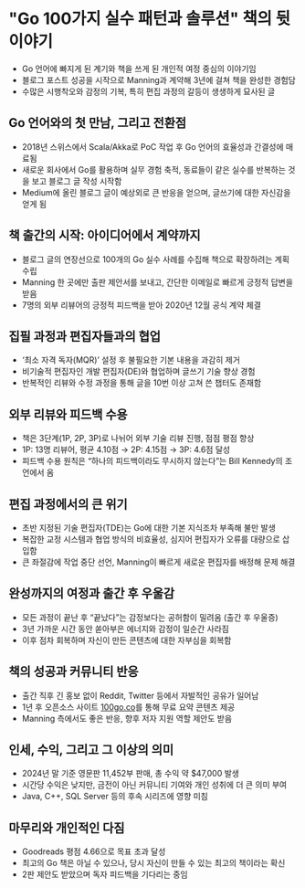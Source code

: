 # "Go 100가지 실수 패턴과 솔루션" 책의 뒷이야기


* Go 언어에 빠지게 된 계기와 책을 쓰게 된 개인적 여정 중심의 이야기임
* 블로그 포스트 성공을 시작으로 Manning과 계약해 3년에 걸쳐 책을 완성한 경험담
* 수많은 시행착오와 감정의 기복, 특히 편집 과정의 갈등이 생생하게 묘사된 글

Go 언어와의 첫 만남, 그리고 전환점
---------------------

* 2018년 스위스에서 Scala/Akka로 PoC 작업 후 Go 언어의 효율성과 간결성에 매료됨
* 새로운 회사에서 Go를 활용하며 실무 경험 축적, 동료들이 같은 실수를 반복하는 것을 보고 블로그 글 작성 시작함
* Medium에 올린 블로그 글이 예상외로 큰 반응을 얻으며, 글쓰기에 대한 자신감을 얻게 됨

책 출간의 시작: 아이디어에서 계약까지
---------------------

* 블로그 글의 연장선으로 100개의 Go 실수 사례를 수집해 책으로 확장하려는 계획 수립
* Manning 한 곳에만 출판 제안서를 보내고, 간단한 이메일로 빠르게 긍정적 답변을 받음
* 7명의 외부 리뷰어의 긍정적 피드백을 받아 2020년 12월 공식 계약 체결

집필 과정과 편집자들과의 협업
----------------

* ‘최소 자격 독자(MQR)’ 설정 후 불필요한 기본 내용을 과감히 제거
* 비기술적 편집자인 개발 편집자(DE)와 협업하며 글쓰기 기술 향상 경험
* 반복적인 리뷰와 수정 과정을 통해 글을 10번 이상 고쳐 쓴 챕터도 존재함

외부 리뷰와 피드백 수용
-------------

* 책은 3단계(1P, 2P, 3P)로 나뉘어 외부 기술 리뷰 진행, 점점 평점 향상
* 1P: 13명 리뷰어, 평균 4.10점 → 2P: 4.15점 → 3P: 4.6점 달성
* 피드백 수용 원칙은 “하나의 피드백이라도 무시하지 않는다”는 Bill Kennedy의 조언에서 옴

편집 과정에서의 큰 위기
-------------

* 초반 지정된 기술 편집자(TDE)는 Go에 대한 기본 지식조차 부족해 불만 발생
* 복잡한 교정 시스템과 협업 방식의 비효율성, 심지어 편집자가 오류를 대량으로 삽입함
* 큰 좌절감에 작업 중단 선언, Manning이 빠르게 새로운 편집자를 배정해 문제 해결

완성까지의 여정과 출간 후 우울감
------------------

* 모든 과정이 끝난 후 “끝났다”는 감정보다는 공허함이 밀려옴 (출간 후 우울증)
* 3년 가까운 시간 동안 쏟아부은 에너지와 감정이 일순간 사라짐
* 이후 점차 회복하며 자신이 만든 콘텐츠에 대한 자부심을 회복함

책의 성공과 커뮤니티 반응
--------------

* 출간 직후 긴 홍보 없이 Reddit, Twitter 등에서 자발적인 공유가 일어남
* 1년 후 오픈소스 사이트 [100go.co](https://100go.co)를 통해 무료 요약 콘텐츠 제공
* Manning 측에서도 좋은 반응, 향후 저자 지원 역할 제안도 받음

인세, 수익, 그리고 그 이상의 의미
--------------------

* 2024년 말 기준 영문판 11,452부 판매, 총 수익 약 $47,000 발생
* 시간당 수익은 낮지만, 금전이 아닌 커뮤니티 기여와 개인 성취에 더 큰 의미 부여
* Java, C++, SQL Server 등의 후속 시리즈에 영향 미침

마무리와 개인적인 다짐
------------

* Goodreads 평점 4.66으로 목표 초과 달성
* 최고의 Go 책은 아닐 수 있으나, 당시 자신이 만들 수 있는 최고의 책이라는 확신
* 2판 제안도 받았으며 독자 피드백을 기다리는 중임
